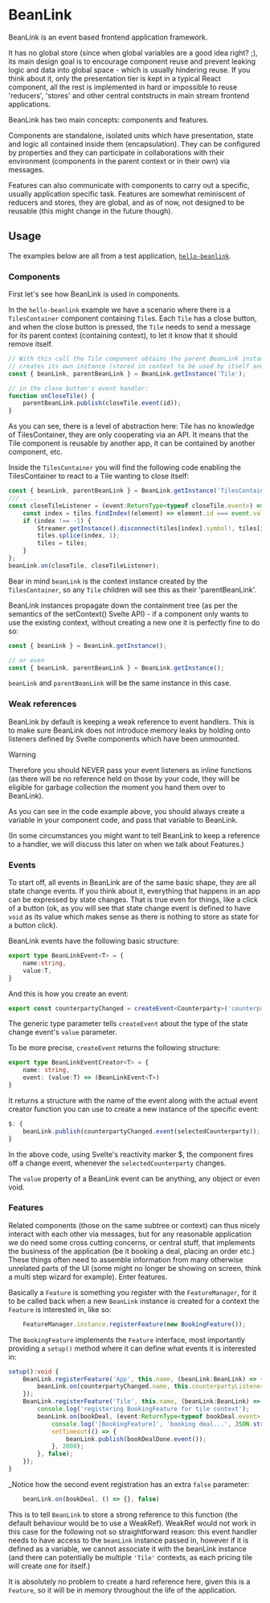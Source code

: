 # BeanLink

BeanLink is an event based frontend application framework.

It has no global store (since when global variables are a good idea right? ;), its main design goal is to encourage component reuse and prevent leaking logic and data into global space - which is usually hindering reuse. If you think about it, only the presentation tier is kept in a typical React component, all the rest is implemented in hard or impossible to reuse 'reducers', 'stores' and other central contstructs in main stream frontend applications.

BeanLink has two main concepts: components and features. 

Components are standalone, isolated units which have presentation, state and logic all contained inside them (encapsulation). They can be configured by properties and they can participate in collaborations with their environment (components in the parent context or in their own) via messages. 

Features can also communicate with components to carry out a specific, usually application specific task. Features are somewhat reminiscent of reducers and stores, they are global, and as of now, not designed to be reusable (this might change in the future though).

## Usage
The examples below are all from a test application, [`hello-beanlink`](https://github.com/jarecsni/hello-beanlink).

### Components
First let's see how BeanLink is used in components.

In the `hello-beanlink` example we have a scenario where there is a `TilesContainer` component containing `Tile`s. Each `Tile` has a close button, and when the close button is pressed, the `Tile` needs to send a message for its parent context (containing context), to let it know that it should remove itself. 

```ts
// With this call the Tile component obtains the parent BeanLink instance and also
// creates its own instance (stored in context to be used by itself and its children)
const { beanLink, parentBeanLink } = BeanLink.getInstance('Tile');

// in the close button's event handler:
function onCloseTile() {
    parentBeanLink.publish(closeTile.event(id));
}
```

As you can see, there is a level of abstraction here: Tile has no knowledge of TilesContainer, they are only cooperating via an API. It means that the Tile component is reusable by another app, it can be contained by another component, etc.

Inside the `TilesContainer` you will find the following code enabling the TilesContainer to react to a Tile wanting to close itself:

```ts
const { beanLink, parentBeanLink } = BeanLink.getInstance('TilesContainer');
/// ....
const closeTileListener = (event:ReturnType<typeof closeTile.event>) => {
    const index = tiles.findIndex((element) => element.id === event.value);
    if (index !== -1) {
        Streamer.getInstance().disconnect(tiles[index].symbol!, tiles[index].streamHandler!);
        tiles.splice(index, 1);
        tiles = tiles;
    }
};
beanLink.on(closeTile, closeTileListener);
```
Bear in mind `beanLink` is the context instance created by the `TilesContainer`, so any `Tile` children will see this as their 'parentBeanLink'.

BeanLink instances propagate down the containment tree (as per the semantics of the setContext() Svelte API) - if a component only wants to use the existing context, without creating a new one it is perfectly fine to do so:

```ts
const { beanLink } = BeanLink.getInstance(); 

// or even
const { beanLink, parentBeanLink } = BeanLink.getInstance();
```
`beanLink` and `parentBeanLink` will be the same instance in this case.

### Weak references
BeanLink by default is keeping a weak reference to event handlers. This is to make sure BeanLink does not introduce memory leaks by holding onto listeners defined by Svelte components which have been unmounted. 

> [!WARNING]
> Therefore you should NEVER pass your event listeners as inline functions (as there will be no reference held on those by your code, they will be eligible for garbage collection the moment you hand them over to BeanLink).

As you can see in the code example above, you should always create a variable in your component code, and pass that variable to BeanLink. 

(In some circumstances you might want to tell BeanLink to keep a reference to a handler, we will discuss this later on when we talk about Features.)

### Events
To start off, all events in BeanLink are of the same basic shape, they are all state change events. If you think about it, everything that happens in an app can be expressed by state changes. That is true even for things, like a click of a button (ok, as you will see that state change event is defined to have `void` as its value which makes sense as there is nothing to store as state for a button click).


BeanLink events have the following basic structure:
```ts
export type BeanLinkEvent<T> = {
    name:string,
    value:T,
}
```

And this is how you create an event:
```ts
export const counterpartyChanged = createEvent<Counterparty>('counterparty');
```

The generic type parameter tells `createEvent` about the type of the state change event's `value` parameter.

To be more precise, `createEvent` returns the following structure:
```ts
export type BeanLinkEventCreator<T> = {
    name: string,
    event: (value:T) => (BeanLinkEvent<T>)
}
```

It returns a structure with the name of the event along with the actual event creator function you can use to create a new instance of the specific event:

```ts
$: {
    beanLink.publish(counterpartyChanged.event(selectedCounterparty));
}
```
In the above code, using Svelte's reactivity marker $, the component fires off a change event, whenever the `selectedCounterparty` changes.

The `value` property of a BeanLink event can be anything, any object or even void.

### Features
Related components (those on the same subtree or context) can thus nicely interact with each other via messages, but for any reasonable application we do need some cross cutting concerns, or central stuff, that implements the business of the application (be it booking a deal, placing an order etc.) These things often need to assemble information from many otherwise unrelated parts of the UI (some might no longer be showing on screen, think a multi step wizard for example). Enter features.

Basically a `Feature` is something you register with the `FeatureManager`, for it to be called back when a new `BeanLink` instance is created for a context the `Feature` is interested in, like so:
```ts
    FeatureManager.instance.registerFeature(new BookingFeature());
```
The `BookingFeature` implements the `Feature` interface, most importantly providing a `setup()` method where it can define what events it is interested in:
```ts
setup():void {        
    BeanLink.registerFeature('App', this.name, (beanLink:BeanLink) => {
        beanLink.on(counterpartyChanged.name, this.counterpartyListener);
    });
    BeanLink.registerFeature('Tile', this.name, (beanLink:BeanLink) => {
        console.log('registering BookingFeature for tile context');
        beanLink.on(bookDeal, (event:ReturnType<typeof bookDeal.event>) => {
            console.log('[BookingFeature]', 'booking deal...', JSON.stringify(event.value));
            setTimeout(() => {
                beanLink.publish(bookDealDone.event());
            }, 2000);
        }, false);
    });
}
```
_Notice how the second event registration has an extra `false` parameter:
```ts
    beanLink.on(bookDeal, () => {}, false)
```
This is to tell `BeanLink` to store a strong reference to this function (the default behaviour would be to use a WeakRef). WeakRef would not work in this case for the following not so straightforward reason: this event handler needs to have access to the `beanLink` instance passed in, however if it is defined as a variable, we cannot associate it with the beanLink instance (and there can potentially be multiple `'Tile'` contexts, as each pricing tile will create one for itself.)

It is absolutely no problem to create a hard reference here, given this is a `Feature`, so it will be in memory throughout the life of the application.